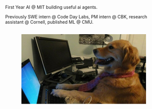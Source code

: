 First Year AI @ MIT building useful ai agents.

Previously SWE intern @ Code Day Labs, PM intern @ CBK, research assistant @ Cornell, published ML @ CMU.

<br>

<div align="center">
  <img src="neverstopcoding.jpg" alt="Never Stop Coding" width="400"/>
</div>

<!--
**jeffelin/jeffelin** is a ✨ _special_ ✨ repository because its `README.md` (this file) appears on your GitHub profile.

Here are some ideas to get you started:

- 🔭 I’m currently working on ...
- 🌱 I’m currently learning ...
- 👯 I’m looking to collaborate on ...
- 🤔 I’m looking for help with ...
- 💬 Ask me about ...
- 📫 How to reach me: ...
- 😄 Pronouns: ...
- ⚡ Fun fact: ...
-->
